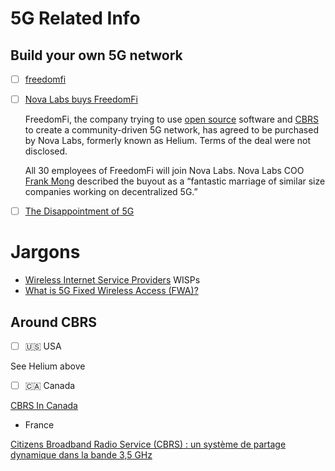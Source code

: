 # 5G Related Info

## Build your own 5G network


- [ ] [freedomfi](https://freedomfi.com)
- [ ] [Nova Labs buys FreedomFi](https://www.fiercewireless.com/tech/nova-labs-buys-freedomfi)

  FreedomFi, the company trying to use [open source](https://www.fiercewireless.com/private-wireless/freedomfi-offers-private-wireless-using-open-source-code) software and [CBRS](https://www.fiercewireless.com/private-wireless/what-cbrs) to create a community-driven 5G network, has agreed to be purchased by Nova Labs, formerly known as Helium. Terms of the deal were not disclosed.
  
  All 30 employees of FreedomFi will join Nova Labs. Nova Labs COO [Frank Mong](https://ece.ucdavis.edu/biography-frank-mong-97) described the buyout as a “fantastic marriage of similar size companies working on decentralized 5G.”  


- [ ] [The Disappointment of 5G](https://circleid.com/posts/20230127-the-disappointment-of-5g)

# Jargons

- [Wireless Internet Service Providers](https://en.wikipedia.org/wiki/Wireless_Internet_service_provider) WISPs
- [What is 5G Fixed Wireless Access (FWA)?](https://www.metaswitch.com/knowledge-center/reference/what-is-5g-fixed-wireless-access-fwa)

## Around CBRS

- [ ] 🇺🇸 USA

See Helium above

- [ ] 🇨🇦 Canada

[CBRS In Canada](https://wifivitae.com/2020/06/29/cbrs-in-canada)

- France

[Citizens Broadband Radio Service (CBRS) : un système de partage dynamique dans la bande 3,5 GHz](https://www.anfr.fr/liste-actualites/actualite/citizens-broadband-radio-service-cbrs-un-systeme-de-partage-dynamique-dans-la-bande-35-ghz)

